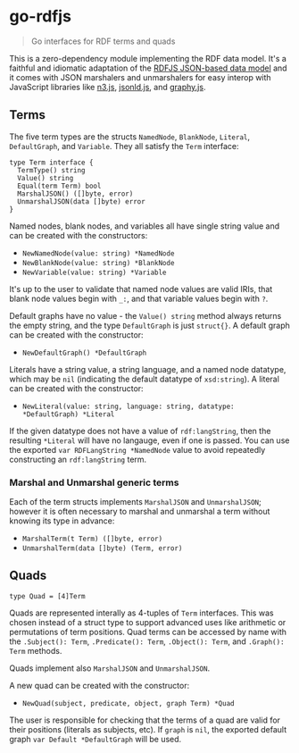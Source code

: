 # go-rdfjs

> Go interfaces for RDF terms and quads

This is a zero-dependency module implementing the RDF data model. It's a faithful and idiomatic adaptation of the [RDFJS JSON-based data model](http://rdf.js.org/data-model-spec/) and it comes with JSON marshalers and unmarshalers for easy interop with JavaScript libraries like [n3.js](https://github.com/rdfjs/N3.js), [jsonld.js](https://github.com/digitalbazaar/jsonld.js), and [graphy.js](https://github.com/blake-regalia/graphy.js).

## Terms

The five term types are the structs `NamedNode`, `BlankNode`, `Literal`, `DefaultGraph`, and `Variable`. They all satisfy the `Term` interface:

```golang
type Term interface {
  TermType() string
  Value() string
  Equal(term Term) bool
  MarshalJSON() ([]byte, error)
  UnmarshalJSON(data []byte) error
}
```

Named nodes, blank nodes, and variables all have single string value and can be created with the constructors:

- `NewNamedNode(value: string) *NamedNode`
- `NewBlankNode(value: string) *BlankNode`
- `NewVariable(value: string) *Variable`

It's up to the user to validate that named node values are valid IRIs, that blank node values begin with `_:`, and that variable values begin with `?`.

Default graphs have no value - the `Value() string` method always returns the empty string, and the type `DefaultGraph` is just `struct{}`. A default graph can be created with the constructor:

- `NewDefaultGraph() *DefaultGraph`

Literals have a string value, a string language, and a named node datatype, which may be `nil` (indicating the default datatype of `xsd:string`). A literal can be created with the constructor:

- `NewLiteral(value: string, language: string, datatype: *DefaultGraph) *Literal`

If the given datatype does not have a value of `rdf:langString`, then the resulting `*Literal` will have no langauge, even if one is passed. You can use the exported `var RDFLangString *NamedNode` value to avoid repeatedly constructing an `rdf:langString` term.

### Marshal and Unmarshal generic terms

Each of the term structs implements `MarshalJSON` and `UnmarshalJSON`; however it is often necessary to marshal and unmarshal a term without knowing its type in advance:

- `MarshalTerm(t Term) ([]byte, error)`
- `UnmarshalTerm(data []byte) (Term, error)`

## Quads

```golang
type Quad = [4]Term
```

Quads are represented interally as 4-tuples of `Term` interfaces. This was chosen instead of a struct type to support advanced uses like arithmetic or permutations of term positions. Quad terms can be accessed by name with the `.Subject(): Term`, `.Predicate(): Term`, `.Object(): Term`, and `.Graph(): Term` methods.

Quads implement also `MarshalJSON` and `UnmarshalJSON`.

A new quad can be created with the constructor:

- `NewQuad(subject, predicate, object, graph Term) *Quad`

The user is responsible for checking that the terms of a quad are valid for their positions (literals as subjects, etc). If `graph` is `nil`, the exported default graph `var Default *DefaultGraph` will be used.
